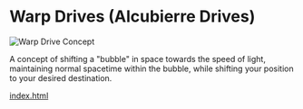 # Warp Drives (Alcubierre Drives)

<img src="https://upload.wikimedia.org/wikipedia/commons/thumb/c/c4/Alcubierre.png/350px-Alcubierre.png" alt="Warp Drive Concept">

A concept of shifting a "bubble" in space towards
the speed of light, maintaining normal spacetime within
the bubble, while shifting your position to your
desired destination.

[index.html](../index.html)
